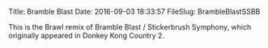 Title: Bramble Blast
Date: 2016-09-03 18:33:57
FileSlug: BrambleBlastSSBB

This is the Brawl remix of Bramble Blast / Stickerbrush Symphony, which originally appeared in Donkey Kong Country 2.